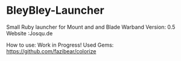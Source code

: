 # BleyBley-Launcher
Small Ruby launcher for Mount and and Blade Warband 
Version:  0.5
Website :Josqu.de


How to use:
Work in Progress!
Used Gems: https://github.com/fazibear/colorize
